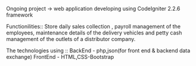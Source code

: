 

Ongoing project -> web application developing using CodeIgniter 2.2.6 framework

Functionilities:: Store daily sales collection , payroll management of the employees, maintenance details of the delivery vehicles and petty cash management of the outlets of a distributor company.

The technologies using :: BackEnd - php,json(for front end & backend data exchange) FrontEnd - HTML,CSS-Bootstrap
